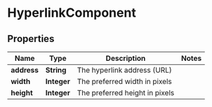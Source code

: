 
# HyperlinkComponent

## Properties
Name | Type | Description | Notes
------------ | ------------- | ------------- | -------------
**address** | **String** | The hyperlink address (URL) | 
**width** | **Integer** | The preferred width in pixels | 
**height** | **Integer** | The preferred height in pixels | 



